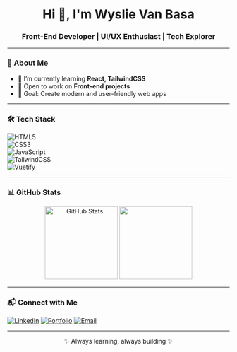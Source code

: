 <h1 align="center">Hi 👋, I'm Wyslie Van Basa </h1>
<h3 align="center">Front-End Developer | UI/UX Enthusiast | Tech Explorer</h3>

---

### 🚀 About Me  
- 🌱 I’m currently learning **React, TailwindCSS**  
- 💼 Open to work on **Front-end projects**  
- 🎯 Goal: Create modern and user-friendly web apps  


---

### 🛠 Tech Stack  
![HTML5](https://img.shields.io/badge/HTML5-E34F26?style=for-the-badge&logo=html5&logoColor=white)  
![CSS3](https://img.shields.io/badge/CSS3-1572B6?style=for-the-badge&logo=css3&logoColor=white)  
![JavaScript](https://img.shields.io/badge/JavaScript-F7DF1E?style=for-the-badge&logo=javascript&logoColor=black)  
![TailwindCSS](https://img.shields.io/badge/TailwindCSS-38B2AC?style=for-the-badge&logo=tailwind-css&logoColor=white)  
![Vuetify](https://img.shields.io/badge/Vuetify-1867C0?style=for-the-badge&logo=vuetify&logoColor=white)  

---

### 📊 GitHub Stats  
<p align="center">
  <img src="https://github-readme-stats.vercel.app/api?username=YOURUSERNAME&show_icons=true&theme=radical" alt="GitHub Stats" height="165"/>
  <img src="https://github-readme-stats.vercel.app/api/top-langs/?username=YOURUSERNAME&layout=compact&theme=radical" height="165"/>
</p>

---

### 📬 Connect with Me  
[![LinkedIn](https://img.shields.io/badge/LinkedIn-0A66C2?style=for-the-badge&logo=linkedin&logoColor=white)](YOUR_LINKEDIN)
[![Portfolio](https://img.shields.io/badge/Portfolio-000?style=for-the-badge&logo=firefox&logoColor=white)](YOUR_PORTFOLIO_LINK)
[![Email](https://img.shields.io/badge/Email-D14836?style=for-the-badge&logo=gmail&logoColor=white)](mailto:YOUR_EMAIL)

---

<p align="center">✨ Always learning, always building ✨</p>
